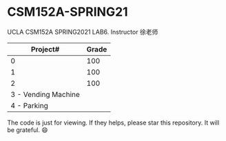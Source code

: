 # CSM152A-SPRING21
UCLA CSM152A SPRING2021 LAB6. Instructor 徐老师

| Project# | Grade |
| -------- | ----- |
| 0        | 100   |
| 1        | 100   |
| 2        | 100   |
| 3 - Vending Machine       |       |
| 4 - Parking   |       |

The code is just for viewing. If they helps, please star this repository. It will be grateful. 😄
